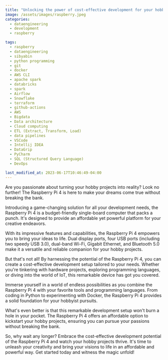```yaml
---
title: "Unlocking the power of cost-effective development for your hobby projects: Raspberry Pi 4"
image: /assets/images/raspberry.jpeg
categories:
  - dataengineering
  - development
  - raspberry

tags:
  - raspberry
  - dataengineering
  - sibyabin
  - python programming
  - git
  - docker
  - AWS CLI
  - apache spark
  - databricks
  - spark
  - Airflow
  - Snowflake
  - terraform
  - github-actions
  - AWS
  - Bigdata
  - Data architecture
  - Cloud computing
  - ETL (Extract, Transform, Load)
  - data pipelines
  - VSCode
  - Intellij IDEA
  - DataGrip
  - PyCharm
  - SQL (Structured Query Language)
  - DevOps

last_modified_at: 2023-06-17T10:46:49-04:00
---
```



Are you passionate about turning your hobby projects into reality? Look no further! The Raspberry Pi 4 is here to make your dreams come true without breaking the bank.

Introducing a game-changing solution for all your development needs, the Raspberry Pi 4 is a budget-friendly single-board computer that packs a punch. It's designed to provide an affordable yet powerful platform for your creative endeavors.

With its impressive features and capabilities, the Raspberry Pi 4 empowers you to bring your ideas to life. Dual display ports, four USB ports (including two speedy USB 3.0), dual-band Wi-Fi, Gigabit Ethernet, and Bluetooth 5.0 make it a versatile and reliable companion for your hobby projects.

But that's not all! By harnessing the potential of the Raspberry Pi 4, you can create a cost-effective development setup tailored to your needs. Whether you're tinkering with hardware projects, exploring programming languages, or diving into the world of IoT, this remarkable device has got you covered.

Immerse yourself in a world of endless possibilities as you combine the Raspberry Pi 4 with your favorite tools and programming languages. From coding in Python to experimenting with Docker, the Raspberry Pi 4 provides a solid foundation for your hobbyist pursuits.

What's even better is that this remarkable development setup won't burn a hole in your pocket. The Raspberry Pi 4 offers an affordable option to kickstart your hobby projects, ensuring you can pursue your passions without breaking the bank.

So, why wait any longer? Embrace the cost-effective development potential of the Raspberry Pi 4 and watch your hobby projects thrive. It's time to unleash your creativity and bring your visions to life in an affordable and powerful way. Get started today and witness the magic unfold!

